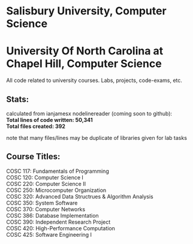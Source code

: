 # Salisbury University, Computer Science
# University Of North Carolina at Chapel Hill, Computer Science
All code related to university courses. Labs, projects, code-exams, etc.

## Stats:

calculated from  ianjamesx nodelinereader (coming soon to github):  
**Total lines of code written: 50,341  
Total files created: 392**  

note that many files/lines may be duplicate of libraries given for lab tasks


## Course Titles:

COSC 117: Fundamentals of Programming  
COSC 120: Computer Science I  
COSC 220: Computer Science II  
COSC 250: Microcomputer Organization  
COSC 320: Advanced Data Structrues & Algorithm Analysis  
COSC 350: System Software  
COSC 370: Computer Networks  
COSC 386: Database Implementation  
COSC 390: Independent Research Project  
COSC 420: High-Performance Computation  
COSC 425: Software Engineering I  
